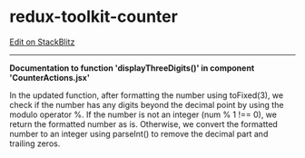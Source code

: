 # redux-toolkit-counter

[Edit on StackBlitz](https://stackblitz.com/edit/vitejs-vite-fgqgg4)




---

**Documentation to function 'displayThreeDigits()' in component 'CounterActions.jsx'**

In the updated function, after formatting the number using toFixed(3), we check if the number has any digits beyond the decimal point by using the modulo operator %. If the number is not an integer (num % 1 !== 0), we return the formatted number as is. Otherwise, we convert the formatted number to an integer using parseInt() to remove the decimal part and trailing zeros.
